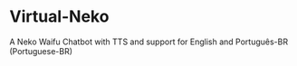 # Virtual-Neko
A Neko Waifu Chatbot with TTS and support for English and Português-BR (Portuguese-BR)
